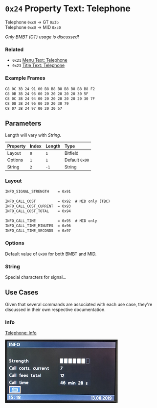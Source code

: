 # `0x24` Property Text: Telephone

Telephone `0xc8` → GT `0x3b`  
Telephone `0xc8` → MID `0xc0`  

*Only BMBT (GT) usage is discussed!*

### Related

- `0x21` [Menu Text: Telephone](21.md)
- `0x23` [Title Text: Telephone](23.md)

### Example Frames

    C8 0C 3B 24 91 00 B8 B8 B8 B8 B8 B8 B8 F2
    C8 0B 3B 24 93 00 20 20 20 20 20 30 5F
    C8 0C 3B 24 94 00 20 20 20 20 20 20 30 7F
    C8 08 3B 24 96 00 20 20 30 79
    C8 07 3B 24 97 00 20 30 57

## Parameters

Length will vary with *String*.

Property|Index|Length|Type
:-------|:----|:-----|:---
Layout|`0`|`1`|Bitfield
Options|`1`|`1`|Default `0x00`
String|`2`|`-1`|String

### Layout
    
    INFO_SIGNAL_STRENGTH    = 0x91
    
    INFO_CALL_COST          = 0x92  # MID only (TBC)
    INFO_CALL_COST_CURRENT  = 0x93
    INFO_CALL_COST_TOTAL    = 0x94
    
    INFO_CALL_TIME          = 0x95  # MID only
    INFO_CALL_TIME_MINUTES  = 0x96
    INFO_CALL_TIME_SECONDS  = 0x97

### Options

Default value of `0x00` for both BMBT and MID.

### String

Special characters for signal...

## Use Cases

Given that several commands are associated with each use case, they're discussed in their own respective documentation.

### Info

[Telephone: Info](info.md)

![Info](24/90.JPG)